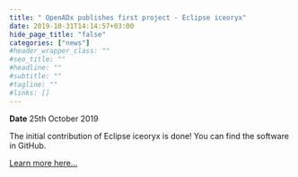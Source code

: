 ```yaml
---
title: " OpenADx publishes first project - Eclipse iceoryx"
date: 2019-10-31T14:14:57+03:00
hide_page_title: "false"
categories: ["news"]
#header_wrapper_class: ""
#seo_title: ""
#headline: ""
#subtitle: ""
#tagline: ""
#links: []
---
```


**Date** 25th October 2019

The initial contribution of Eclipse iceoryx is done! You can find the software in GitHub.

[Learn more here...](https://github.com/eclipse/iceoryx)